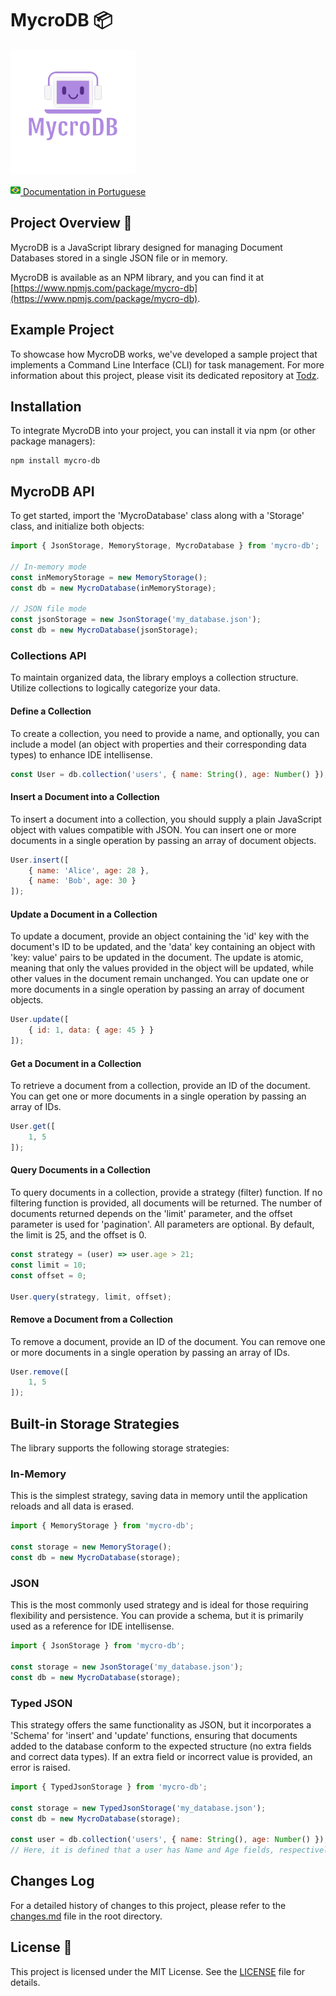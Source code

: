 # MycroDB 📦

[![Logo](/docs/public/logo.png)](https://www.npmjs.com/package/mycro-db)

[![Brazil Flag](/docs/public/brazil.png) Documentation in Portuguese](https://diegiwg.github.io/mycro-db/pt)

## Project Overview 🚀

MycroDB is a JavaScript library designed for managing Document Databases stored in a single JSON file or in memory.

MycroDB is available as an NPM library, and you can find it at [https://www.npmjs.com/package/mycro-db](https://www.npmjs.com/package/mycro-db).

## Example Project

To showcase how MycroDB works, we've developed a sample project that implements a Command Line Interface (CLI) for task management. For more information about this project, please visit its dedicated repository at [Todz](https://github.com/Diegiwg/todz).

## Installation

To integrate MycroDB into your project, you can install it via npm (or other package managers):

```shell
npm install mycro-db
```

## MycroDB API

To get started, import the 'MycroDatabase' class along with a 'Storage' class, and initialize both objects:

```javascript
import { JsonStorage, MemoryStorage, MycroDatabase } from 'mycro-db';

// In-memory mode
const inMemoryStorage = new MemoryStorage();
const db = new MycroDatabase(inMemoryStorage);

// JSON file mode
const jsonStorage = new JsonStorage('my_database.json');
const db = new MycroDatabase(jsonStorage);
```

### Collections API

To maintain organized data, the library employs a collection structure. Utilize collections to logically categorize your data.

#### Define a Collection

To create a collection, you need to provide a name, and optionally, you can include a model (an object with properties and their corresponding data types) to enhance IDE intellisense.

```javascript
const User = db.collection('users', { name: String(), age: Number() });
```

#### Insert a Document into a Collection

To insert a document into a collection, you should supply a plain JavaScript object with values compatible with JSON. You can insert one or more documents in a single operation by passing an array of document objects.

```javascript
User.insert([
    { name: 'Alice', age: 28 },
    { name: 'Bob', age: 30 }
]);
```

#### Update a Document in a Collection

To update a document, provide an object containing the 'id' key with the document's ID to be updated, and the 'data' key containing an object with 'key: value' pairs to be updated in the document. The update is atomic, meaning that only the values provided in the object will be updated, while other values in the document remain unchanged. You can update one or more documents in a single operation by passing an array of document objects.

```javascript
User.update([
    { id: 1, data: { age: 45 } }
]);
```

#### Get a Document in a Collection

To retrieve a document from a collection, provide an ID of the document. You can get one or more documents in a single operation by passing an array of IDs.

```javascript
User.get([
    1, 5
]);
```

#### Query Documents in a Collection

To query documents in a collection, provide a strategy (filter) function. If no filtering function is provided, all documents will be returned. The number of documents returned depends on the 'limit' parameter, and the offset parameter is used for 'pagination'. All parameters are optional. By default, the limit is 25, and the offset is 0.

```javascript
const strategy = (user) => user.age > 21;
const limit = 10;
const offset = 0;

User.query(strategy, limit, offset);
```

#### Remove a Document from a Collection

To remove a document, provide an ID of the document. You can remove one or more documents in a single operation by passing an array of IDs.

```javascript
User.remove([
    1, 5
]);
```

## Built-in Storage Strategies

The library supports the following storage strategies:

### In-Memory

This is the simplest strategy, saving data in memory until the application reloads and all data is erased.

```javascript
import { MemoryStorage } from 'mycro-db';

const storage = new MemoryStorage();
const db = new MycroDatabase(storage);
```

### JSON

This is the most commonly used strategy and is ideal for those requiring flexibility and persistence. You can provide a schema, but it is primarily used as a reference for IDE intellisense.

```javascript
import { JsonStorage } from 'mycro-db';

const storage = new JsonStorage('my_database.json');
const db = new MycroDatabase(storage);
```

### Typed JSON

This strategy offers the same functionality as JSON, but it incorporates a 'Schema' for 'insert' and 'update' functions, ensuring that documents added to the database conform to the expected structure (no extra fields and correct data types). If an extra field or incorrect value is provided, an error is raised.

```javascript
import { TypedJsonStorage } from 'mycro-db';

const storage = new TypedJsonStorage('my_database.json');
const db = new MycroDatabase(storage);

const user = db.collection('users', { name: String(), age: Number() });
// Here, it is defined that a user has Name and Age fields, respectively a String and a Number.
```

## Changes Log

For a detailed history of changes to this project, please refer to the [changes.md](changes.md) file in the root directory.

## License 📜

This project is licensed under the MIT License. See the [LICENSE](LICENSE) file for details.
